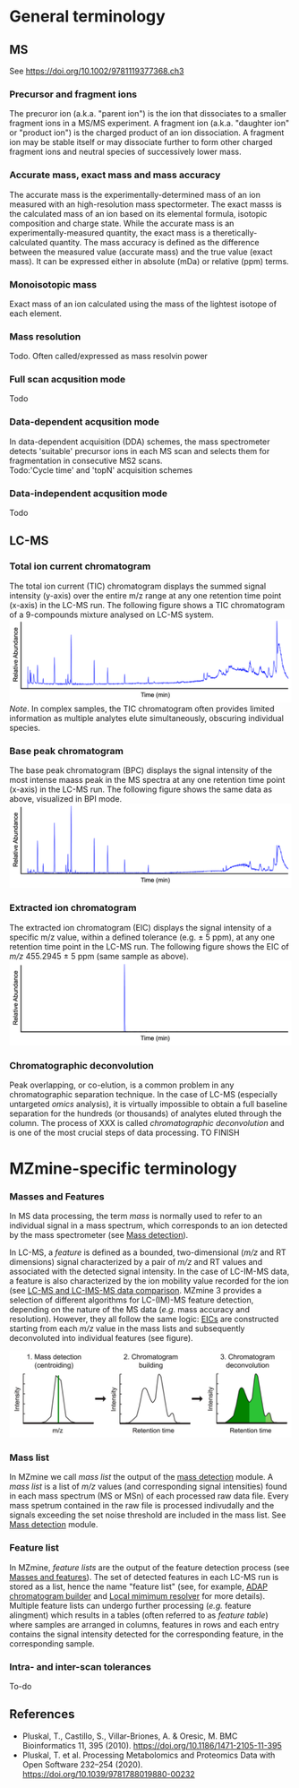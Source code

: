 # General terminology

## MS
See https://doi.org/10.1002/9781119377368.ch3

### Precursor and fragment ions
The precuror ion (a.k.a. "parent ion") is the ion that dissociates to a smaller fragment ions in a MS/MS experiment. A fragment ion (a.k.a. "daughter ion" or "product ion") is the charged product of an ion dissociation. A fragment ion may be stable itself or may dissociate further to form other charged fragment ions and neutral species of successively lower mass.

### Accurate mass, exact mass and mass accuracy 
The accurate mass is the experimentally-determined mass of an ion measured with an high-resolution mass spectormeter. The exact masss is the calculated mass of an ion based on its elemental formula, isotopic composition and charge state. While the accurate mass is an experimentally-measured quantity, the exact mass is a theretically-calculated quantity. The mass accuracy is defined as the difference between the measured value (accurate mass) and the true value (exact mass). It can be expressed either in absolute (mDa) or relative (ppm) terms.

### Monoisotopic mass
Exact mass of an ion calculated using the mass of the lightest isotope of each element.

### Mass resolution 
Todo. Often called/expressed as mass resolvin power

### Full scan acqusition mode
Todo

### Data-dependent acqusition mode
In data-dependent acquisition (DDA) schemes, the mass spectrometer detects 'suitable' precursor ions in each MS scan and selects them for fragmentation in consecutive MS2 scans.<br>
Todo:'Cycle time' and 'topN' acquisition schemes

### Data-independent acqusition mode
Todo


## LC-MS
### Total ion current chromatogram
The total ion current (TIC) chromatogram displays the summed signal intensity (y-axis) over the entire m/z range at any one retention time point (x-axis) in the LC-MS run. The following figure shows a TIC chromatogram of a 9-compounds mixture analysed on LC-MS system.
![TIC](TIC.png)
_Note_. In complex samples, the TIC chromatogram often provides limited information as multiple analytes elute simultaneously, obscuring individual species.

### Base peak chromatogram
The base peak chromatogram (BPC) displays the signal intensity of the most intense maass peak in the MS spectra at any one retention time point (x-axis) in the LC-MS run. The following figure shows the same data as above, visualized in BPI mode.
![BPC](BPC.png)


### Extracted ion chromatogram
The extracted ion chromatogram (EIC) displays the signal intensity of a specific m/z value, within a defined tolerance (e.g. ± 5 ppm), at any one retention time point in the LC-MS run. The following figure shows the EIC of _m/z_ 455.2945 ± 5 ppm (same sample as above).
![EIC](EIC.png)

### Chromatographic deconvolution
Peak overlapping, or co-elution, is a common problem in any chromatographic separation technique. In the case of LC-MS (especially untargeted _omics_ analysis), it is virtually impossible to obtain a full baseline separation for the hundreds (or thousands) of analytes eluted through the column. The process of XXX is called _chromatographic deconvolution_ and is one of the most crucial steps of data processing. TO FINISH

# MZmine-specific terminology

### Masses and Features
In MS data processing, the term _mass_ is normally used to refer to an individual signal in a mass spectrum, which corresponds to an ion detected by the mass spectrometer (see [Mass detection](../module_docs/featdet_mass_detection/mass-detection.md)).

In LC-MS, a _feature_ is defined as a bounded, two-dimensional (_m/z_ and RT dimensions) signal characterized by a pair of _m/z_ and RT values and associated with the detected signal intensity. In the case of LC-IM-MS data, a feature is also characterized by the ion mobility value recorded for the ion (see [LC-MS and LC-IMS-MS data comparison](../workflows/imsworkflow/lc-ms-and-lc-ims-ms-data-comparison.md). MZmine 3 provides a selection of different algorithms for LC-(IM)-MS feature detection, depending on the nature of the MS data (_e.g._ mass accuracy and resolution). However, they all follow the same logic: [EICs](#extracted-ion-chromatogram) are constructed starting from each _m/z_ value in the mass lists and subsequently deconvoluted into individual features (see figure).

![feature creation](feature-creation.png)


### Mass list
In MZmine we call _mass list_ the output of the [mass detection](../module_docs/featdet_mass_detection/mass-detection.md) module. A _mass list_ is a list of _m/z_ values (and corresponding signal intensities) found in each mass spectrum (MS or MSn) of each processed raw data file. 
Every mass spetrum contained in the raw file is processed indivudally and the signals exceeding the set noise threshold are included in the mass list. See [Mass detection](../module_docs/featdet_mass_detection/mass-detection.md) module.

### Feature list
In MZmine, _feature lists_ are the output of the feature detection process (see [Masses and features](#masses-and-features)). The set of detected features in each LC-MS run is stored as a list, hence the name "feature list" (see, for example, [ADAP chromatogram builder](../module_docs/featdet_adap_chromatogram_builder/adap-chromatogram-builder.md) and [Local mimimum resolver](../module_docs/featdet_resolver_local_minimum/local-minimum-resolver.md) for more details). Multiple feature lists can undergo further processing (_e.g._ feature alingment) which results in a tables (often referred to as _feature table_) where samples are arranged in columns, features in rows and each entry contains the signal intensity detected for the corresponding feature, in the corresponding sample.

### Intra- and inter-scan tolerances
To-do

## References
- Pluskal, T., Castillo, S., Villar-Briones, A. & Oresic, M. BMC Bioinformatics 11, 395 (2010). https://doi.org/10.1186/1471-2105-11-395
- Pluskal, T. et al. Processing Metabolomics and Proteomics Data with Open Software 232–254 (2020). https://doi.org/10.1039/9781788019880-00232
